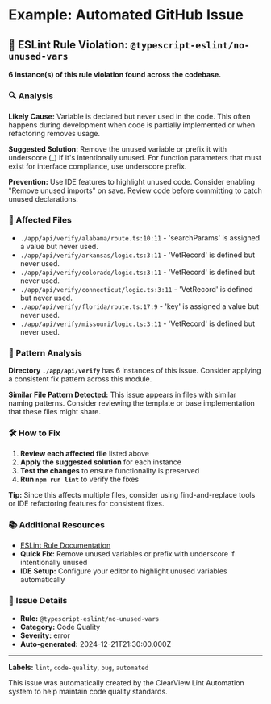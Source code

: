 # Example: Automated GitHub Issue

## 🔧 ESLint Rule Violation: `@typescript-eslint/no-unused-vars`

**6 instance(s) of this rule violation found across the codebase.**

### 🔍 Analysis

**Likely Cause:** Variable is declared but never used in the code. This often happens during development when code is partially implemented or when refactoring removes usage.

**Suggested Solution:** Remove the unused variable or prefix it with underscore (_) if it's intentionally unused. For function parameters that must exist for interface compliance, use underscore prefix.

**Prevention:** Use IDE features to highlight unused code. Consider enabling "Remove unused imports" on save. Review code before committing to catch unused declarations.

### 📁 Affected Files

- `./app/api/verify/alabama/route.ts:10:11` - 'searchParams' is assigned a value but never used.
- `./app/api/verify/arkansas/logic.ts:3:11` - 'VetRecord' is defined but never used.
- `./app/api/verify/colorado/logic.ts:3:11` - 'VetRecord' is defined but never used.
- `./app/api/verify/connecticut/logic.ts:3:11` - 'VetRecord' is defined but never used.
- `./app/api/verify/florida/route.ts:17:9` - 'key' is assigned a value but never used.
- `./app/api/verify/missouri/logic.ts:3:11` - 'VetRecord' is defined but never used.

### 🧩 Pattern Analysis

**Directory `./app/api/verify`** has 6 instances of this issue. Consider applying a consistent fix pattern across this module.

**Similar File Pattern Detected:** This issue appears in files with similar naming patterns. Consider reviewing the template or base implementation that these files might share.

### 🛠️ How to Fix

1. **Review each affected file** listed above
2. **Apply the suggested solution** for each instance
3. **Test the changes** to ensure functionality is preserved
4. **Run `npm run lint`** to verify the fixes

**Tip:** Since this affects multiple files, consider using find-and-replace tools or IDE refactoring features for consistent fixes.

### 📚 Additional Resources

- [ESLint Rule Documentation](https://typescript-eslint.io/rules/no-unused-vars/)
- **Quick Fix:** Remove unused variables or prefix with underscore if intentionally unused
- **IDE Setup:** Configure your editor to highlight unused variables automatically

### 🤖 Issue Details

- **Rule:** `@typescript-eslint/no-unused-vars`
- **Category:** Code Quality
- **Severity:** error
- **Auto-generated:** 2024-12-21T21:30:00.000Z

---

**Labels:** `lint`, `code-quality`, `bug`, `automated`

This issue was automatically created by the ClearView Lint Automation system to help maintain code quality standards.